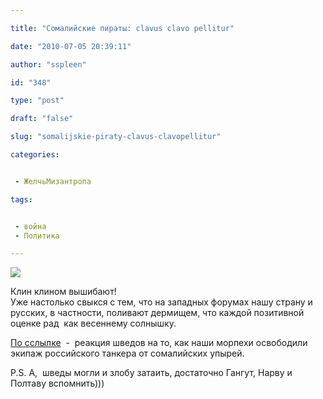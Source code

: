```yaml
---

title: "Сомалийские пираты: clavus clavo pellitur"

date: "2010-07-05 20:39:11"

author: "sspleen"

id: "348"

type: "post"

draft: "false"

slug: "somalijskie-piraty-clavus-clavopellitur"

categories:


 - ЖелчьМизантропа

tags:


 - война
 - Политика

---
```

[![](/uploads/2012/05/Korsar_somali.jpg)](/2010/07/somalijskie-piraty-clavus-clavopellitur/korsar_somali/)  
  
Клин клином вышибают!  
Уже настолько свыкся с тем, что на западных форумах нашу страну и русских, в частности, поливают дермищем, что каждой позитивной оценке рад  как весеннему солнышку.  
  
[По сслылке](http://inoforum.ru/inostrannaya_pressa/piraty_u_afrikanskogo_roga_zahvachennyj_rossijskij_tanker_osvobozhdyon/)  -  реакция шведов на то, как наши морпехи освободили экипаж российского танкера от сомалийских упырей.  
  
P.S. А,  шведы могли и злобу затаить, достаточно Гангут, Нарву и Полтаву вспомнить)))